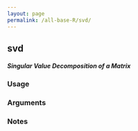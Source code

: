 ```yaml
---
layout: page
permalink: /all-base-R/svd/
---
```


## __svd__

#### _Singular Value Decomposition of a Matrix_

### Usage

### Arguments

### Notes
